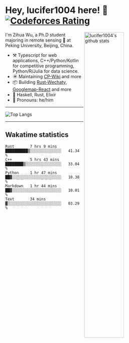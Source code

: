 # Hey, lucifer1004 here! :wave: [![Codeforces Rating](https://cfrating.ihcr.top/?user=lucifer1004&style=flat-square)](https://codeforces.com/profile/lucifer1004)

<img width="50%" align="right" alt="lucifer1004's github stats" src="https://github-readme-stats.vercel.app/api?username=lucifer1004&show_icons=true">

I'm Zihua Wu, a Ph.D student majoring in remote sensing :satellite: at Peking University, Beijing, China.

- :hammer_and_pick: Typescript for web applications, C++/Python/Kotlin for competitive programming, Python/R/Julia for data science.
- :sunny: Maintaining [CP-Wiki](https://cp-wiki.vercel.app) and more 
- :package: Building [Rust-Wechaty](https://github.com/wechaty/rust-wechaty), [Googlemap-React](https://github.com/googlemap-react/googlemap-react) and more
- :seedling: Haskell, Rust, Elixir
- :man: Pronouns: he/him

---

![Top Langs](https://github-readme-stats.vercel.app/api/top-langs/?username=lucifer1004&layout=compact)

---

## Wakatime statistics

<!--START_SECTION:waka-->
```text
Rust       7 hrs 9 mins    ██████████▒░░░░░░░░░░░░░░   41.34 % 
C++        5 hrs 43 mins   ████████▒░░░░░░░░░░░░░░░░   33.04 % 
Python     1 hr 47 mins    ██▓░░░░░░░░░░░░░░░░░░░░░░   10.38 % 
Markdown   1 hr 44 mins    ██▓░░░░░░░░░░░░░░░░░░░░░░   10.01 % 
Text       34 mins         ▓░░░░░░░░░░░░░░░░░░░░░░░░   03.29 % 
```
<!--END_SECTION:waka-->
